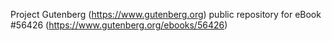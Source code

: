 Project Gutenberg (https://www.gutenberg.org) public repository for
eBook #56426 (https://www.gutenberg.org/ebooks/56426)

